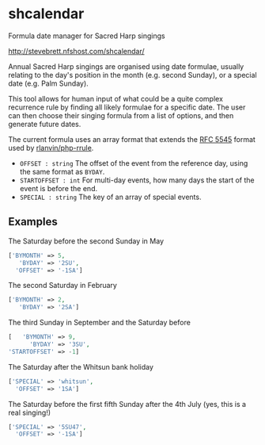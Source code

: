 # shcalendar

Formula date manager for Sacred Harp singings

http://stevebrett.nfshost.com/shcalendar/

Annual Sacred Harp singings are organised using date formulae, usually relating to the day's position in the month (e.g. second Sunday), or a special date (e.g. Palm Sunday).

This tool allows for human input of what could be a quite complex recurrence rule by finding all likely formulae for a specific date. The user can then choose their singing formula from a list of options, and then generate future dates.

The current formula uses an array format that extends the [RFC 5545](https://icalendar.org/iCalendar-RFC-5545/3-8-5-3-recurrence-rule.html) format used by [rlanvin/php-rrule](https://github.com/rlanvin/php-rrule).

- `OFFSET : string`
  The offset of the event from the reference day, using the same format as `BYDAY`.
- `STARTOFFSET : int`
  For multi-day events, how many days the start of the event is before the end.
- `SPECIAL : string`
  The key of an array of special events.

## Examples

The Saturday before the second Sunday in May

```php
['BYMONTH' => 5,
   'BYDAY' => '2SU',
  'OFFSET' => '-1SA']
```

The second Saturday in February

```php
['BYMONTH' => 2,
   'BYDAY' => '2SA']
```

The third Sunday in September and the Saturday before

```php
[   'BYMONTH' => 9,
      'BYDAY' => '3SU',
'STARTOFFSET' => -1]
```

The Saturday after the Whitsun bank holiday

```php
['SPECIAL' => 'whitsun',
  'OFFSET' => '1SA']
```

The Saturday before the first fifth Sunday after the 4th July (yes, this is a real singing!)

```php
['SPECIAL' => '5SU47',
  'OFFSET' => '-1SA']
```
